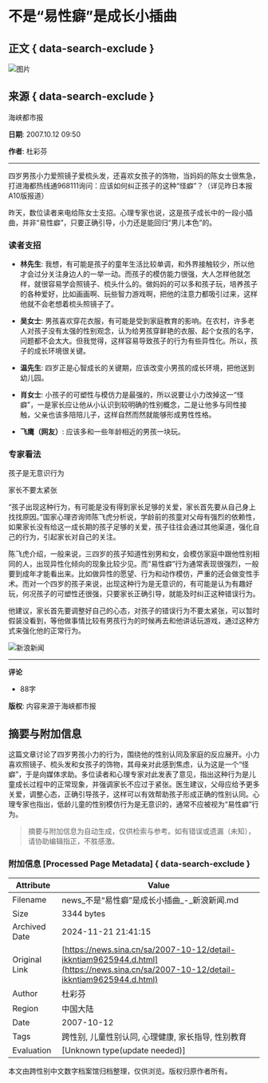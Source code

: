 # 不是“易性癖”是成长小插曲

## 正文 { data-search-exclude }


![图片](https://n.sinaimg.cn/sinakd10200/360/w180h180/20221208/ce7e-7915fccf18698f95eefe259dea9c792e.jpg)

## 来源 { data-search-exclude }

海峡都市报

**日期**: 2007.10.12 09:50

**作者**: 杜彩芬

---

四岁男孩小力爱照镜子爱梳头发，还喜欢女孩子的饰物，当妈妈的陈女士很焦急，打进海都热线通968111询问：应该如何纠正孩子的这种“怪癖”？（详见昨日本报A10版报道）

昨天，数位读者来电给陈女士支招。心理专家也说，这是孩子成长中的一段小插曲，并非“易性癖”，只要正确引导，小力还是能回归“男儿本色”的。

### 读者支招

- **林先生**: 我想，有可能是孩子的童年生活比较单调，和外界接触较少，所以他才会过分关注身边人的一举一动。而孩子的模仿能力很强，大人怎样他就怎样，就很容易学会照镜子、梳头什么的。做妈妈的可以多和孩子玩，培养孩子的各种爱好，比如画画啊、玩些智力游戏啊，把他的注意力都吸引过来，这样他就不会老想着梳头照镜子了。

- **吴女士**: 男孩喜欢穿花衣服，有可能是受到家庭教育的影响。在农村，许多老人对孩子没有太强的性别观念，认为给男孩穿鲜艳的衣服、起个女孩的名字，问题都不会太大。但我觉得，这样容易导致孩子的行为有些异性化。所以，孩子的成长环境很关键。

- **温先生**: 四岁正是心智成长的关键期，应该改变小男孩的成长环境，把他送到幼儿园。

- **肖女士**: 小孩子的可塑性与模仿力是最强的，所以说要让小力改掉这一“怪癖”，一是家长应让他从小认识到较明确的性别概念，二是让他多与同性接触，父亲也该多陪陪儿子，这样自然而然就能够形成男性性格。

- **飞鹰（网友）**: 应该多和一些年龄相近的男孩一块玩。

### 专家看法

孩子是无意识行为

家长不要太紧张

“孩子出现这种行为，有可能是没有得到家长足够的关爱，家长首先要从自己身上找找原因。”国家心理咨询师陈飞虎分析说，学龄前的孩童对父母有强烈的依赖性，如果家长没有给这一成长期的孩子足够的关爱，孩子往往会通过其他渠道，强化自己的行为，引起家长对自己的关注。

陈飞虎介绍，一般来说，三四岁的孩子知道性别男和女，会模仿家庭中跟他性别相同的人，出现异性化倾向的现象比较少见。而“易性癖”行为通常表现很强烈，一般要到成年才能看出来。比如做异性的愿望、行为和动作模仿，严重的还会做变性手术。而对一个四岁的孩子来说，出现这种行为是无意识的，有可能是认为有趣好玩，何况孩子的可塑性还很强，只要家长正确引导，就能及时纠正这种错误行为。

他建议，家长首先要调整好自己的心态，对孩子的错误行为不要太紧张，可以暂时假装没看到，等他做事情比较有男孩行为的时候再去和他讲话玩游戏，通过这种方式来强化他的正常行为。

![新浪新闻](https://n.sinaimg.cn/default/2fb77759/20151125/320X320.png)

---

**评论**
- 88字

**版权**: 内容来源于海峡都市报
<!-- tcd_original_link https://news.sina.cn/sa/2007-10-12/detail-ikkntiam9625944.d.html -->
## 摘要与附加信息

<!-- tcd_abstract -->
这篇文章讨论了四岁男孩小力的行为，围绕他的性别认同及家庭的反应展开。小力喜欢照镜子、梳头发和女孩子的饰物，其母亲对此感到焦虑，认为这是一个“怪癖”，于是向媒体求助。多位读者和心理专家对此发表了意见，指出这种行为是儿童成长过程中的正常现象，并强调家长不应过于紧张。医生建议，父母应给予更多关爱，调整心态，正确引导孩子，这样可以有效帮助孩子形成正确的性别认同。心理专家也指出，低龄儿童的性别模仿行为是无意识的，通常不应被视为“易性癖”行为。
<!-- tcd_abstract_end -->

> 摘要与附加信息为自动生成，仅供检索与参考。如有错误或遗漏（未知），请协助编辑指正，不胜感激。

### 附加信息 [Processed Page Metadata] { data-search-exclude }

| Attribute       | Value                                  |
|-----------------|----------------------------------------|
| Filename        | news_不是“易性癖”是成长小插曲_-_新浪新闻.md                             |
| Size            | 3344 bytes                           |
| Archived Date   | 2024-11-21 21:41:15                             |
| Original Link   | [https://news.sina.cn/sa/2007-10-12/detail-ikkntiam9625944.d.html](https://news.sina.cn/sa/2007-10-12/detail-ikkntiam9625944.d.html)                       |
| Author          | 杜彩芬                               |
| Region          | 中国大陆                               |
| Date            | 2007-10-12                                 |
| Tags            | 跨性别, 儿童性别认同, 心理健康, 家长指导, 性别教育                                 |
| Evaluation            | [Unknown type(update needed)]                                 |
<!-- tcd_table_end -->

本文由跨性别中文数字档案馆归档整理，仅供浏览。版权归原作者所有。
